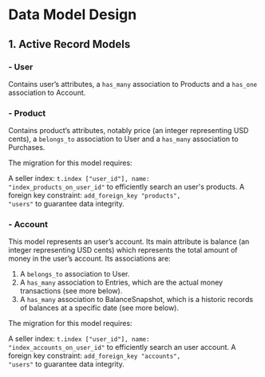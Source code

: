# Data Model Design

## 1. Active Record Models

### - User

Contains user’s attributes, a <code>has_many</code> association to Products and a <code>has_one</code> association to Account.

### - Product

Contains product’s attributes, notably price (an integer representing USD cents), a <code>belongs_to</code> association to User and a <code>has_many</code> association to Purchases.

The migration for this model requires:

A seller index: <code>t.index ["user_id"], name: "index_products_on_user_id"</code> to efficiently search an user's products.
A foreign key constraint: <code>add_foreign_key "products", "users"</code> to guarantee data integrity.

### - Account

This model represents an user’s account. Its main attribute is balance (an integer representing USD cents) which represents the total amount of money in the user’s account. Its associations are:

1. A <code>belongs_to</code> association to User.
2. A <code>has_many</code> association to Entries, which are the actual money transactions (see more below).
3. A <code>has_many</code> association to BalanceSnapshot, which is a historic records of balances at a specific date (see more below).

The migration for this model requires:

A seller index: <code>t.index ["user_id"], name: "index_accounts_on_user_id"</code> to efficiently search an user account.
A foreign key constraint: <code>add_foreign_key "accounts", "users"</code> to guarantee data integrity.
